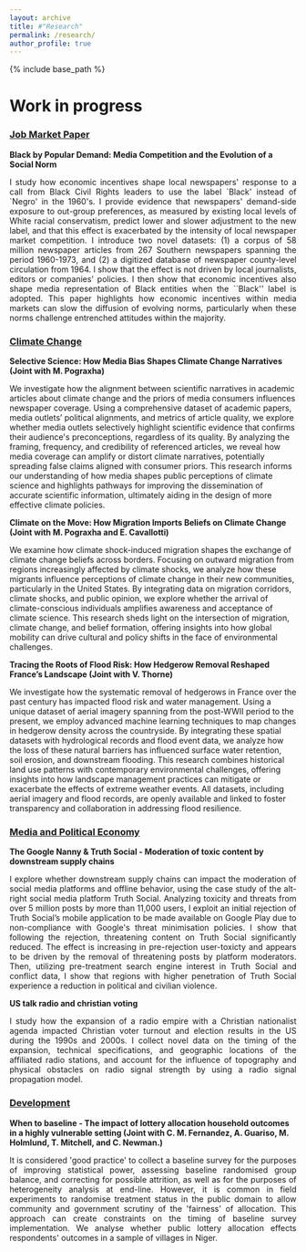 ```yaml
---
layout: archive
title: #"Research"
permalink: /research/
author_profile: true
---
```


{% include base_path %}

**Work in progress**
======
### <u>Job Market Paper</u>
**Black by Popular Demand: Media Competition and the Evolution of a Social Norm**

<p style="text-align: justify;">
I study how economic incentives shape local newspapers' response to a call from Black Civil Rights leaders to use the label `Black' instead of `Negro' in the 1960's. I provide evidence that newspapers' demand-side exposure to out-group preferences, as measured by existing local levels of White racial conservatism, predict lower and slower adjustment to the new label, and that this effect is exacerbated by the intensity of local newspaper market competition. I introduce two novel datasets: (1) a corpus of 58 million newspaper articles from 267 Southern newspapers spanning the period 1960-1973, and (2) a digitized database of newspaper county-level circulation from 1964. I show that the effect is not driven by local journalists, editors or companies' policies. I then show that economic incentives also shape media representation of Black entities when the ``Black'' label is adopted. This paper highlights how economic incentives within media markets can slow the diffusion of evolving norms, particularly when these norms challenge entrenched attitudes within the majority.
</p>

### <u>Climate Change</u>

**Selective Science: How Media Bias Shapes Climate Change Narratives (Joint with M. Pograxha)**

We investigate how the alignment between scientific narratives in academic articles about climate change and the priors of media consumers influences newspaper coverage. Using a comprehensive dataset of academic papers, media outlets’ political alignments, and metrics of article quality, we explore whether media outlets selectively highlight scientific evidence that confirms their audience's preconceptions, regardless of its quality. By analyzing the framing, frequency, and credibility of referenced articles, we reveal how media coverage can amplify or distort climate narratives, potentially spreading false claims aligned with consumer priors. This research informs our understanding of how media shapes public perceptions of climate science and highlights pathways for improving the dissemination of accurate scientific information, ultimately aiding in the design of more effective climate policies.

**Climate on the Move: How Migration Imports Beliefs on Climate Change (Joint with M. Pograxha and E. Cavallotti)**

We examine how climate shock-induced migration shapes the exchange of climate change beliefs across borders. Focusing on outward migration from regions increasingly affected by climate shocks, we analyze how these migrants influence perceptions of climate change in their new communities, particularly in the United States. By integrating data on migration corridors, climate shocks, and public opinion, we explore whether the arrival of climate-conscious individuals amplifies awareness and acceptance of climate science. This research sheds light on the intersection of migration, climate change, and belief formation, offering insights into how global mobility can drive cultural and policy shifts in the face of environmental challenges.

**Tracing the Roots of Flood Risk: How Hedgerow Removal Reshaped France’s Landscape (Joint with V. Thorne)**

We investigate how the systematic removal of hedgerows in France over the past century has impacted flood risk and water management. Using a unique dataset of aerial imagery spanning from the post-WWII period to the present, we employ advanced machine learning techniques to map changes in hedgerow density across the countryside. By integrating these spatial datasets with hydrological records and flood event data, we analyze how the loss of these natural barriers has influenced surface water retention, soil erosion, and downstream flooding. This research combines historical land use patterns with contemporary environmental challenges, offering insights into how landscape management practices can mitigate or exacerbate the effects of extreme weather events. All datasets, including aerial imagery and flood records, are openly available and linked to foster transparency and collaboration in addressing flood resilience.

### <u>Media and Political Economy</u>

**The Google Nanny & Truth Social - Moderation of toxic content by downstream supply chains**

<p style="text-align: justify;">
I explore whether downstream supply chains can impact the moderation of social media platforms and offline behavior, using the case study of the alt-right social media platform Truth Social. Analyzing toxicity and threats from over 5 million posts by more than 11,000 users, I exploit an initial rejection of Truth Social’s mobile application to be made available on Google Play due to non-compliance with Google's threat minimisation policies. I show that following the rejection, threatening content on Truth Social significantly reduced. The effect is increasing in pre-rejection user-toxicty and appears to be driven by the removal of threatening posts by platform moderators. Then, utilizing pre-treatment search engine interest in Truth Social and conflict data, I show that regions with higher penetration of Truth Social experience a reduction in political and civilian violence.
</p>

**US talk radio and christian voting**

<p style="text-align: justify;">
I study how the expansion of a radio empire with a Christian nationalist agenda impacted Christian voter turnout and election results in the US during the 1990s and 2000s. I collect novel data on the timing of the expansion, technical specifications, and geographic locations of the affiliated radio stations, and account for the influence of topography and physical obstacles on radio signal strength by using a radio signal propagation model.
</p>


### <u>Development</u>
**When to baseline - The impact of lottery allocation household outcomes in a highly vulnerable setting (Joint with C. M. Fernandez, A. Guariso, M. Holmlund, T. Mitchell, and C. Newman.)**

<p style="text-align: justify;">
It is considered 'good practice' to collect a baseline survey for the purposes of improving statistical power, assessing baseline randomised group balance, and correcting for possible attrition, as well as for the purposes of heterogeneity analysis at end-line. However, it is common in field experiments to randomise treatment status in the public domain to allow community and government scrutiny of the 'fairness' of allocation. This approach can create constraints on the timing of baseline survey implementation. We analyse whether public lottery allocation effects respondents' outcomes in a sample of villages in Niger.
</p>
